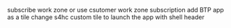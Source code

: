 subscribe work zone or use csutomer work zone subscription
add BTP app as a tile
change s4hc custom tile to launch the app with shell header